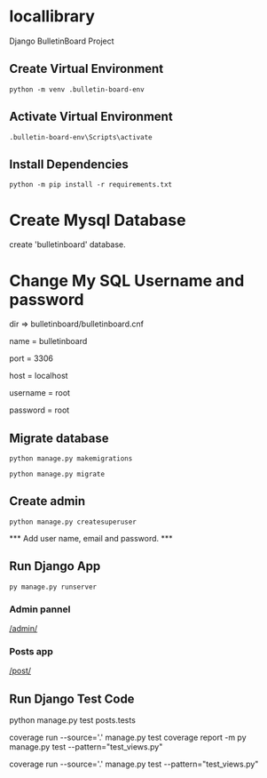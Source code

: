 # locallibrary
 Django BulletinBoard Project

## Create Virtual Environment

`python -m venv .bulletin-board-env`

## Activate Virtual Environment
`.bulletin-board-env\Scripts\activate`

## Install Dependencies
`python -m pip install -r requirements.txt`

# Create Mysql Database
create 'bulletinboard' database.

# Change My SQL Username and password
dir => bulletinboard/bulletinboard.cnf

name = bulletinboard

port = 3306

host = localhost

username = root

password = root

## Migrate database

`python manage.py makemigrations`

`python manage.py migrate`

## Create admin

`python manage.py createsuperuser`

*** Add user name, email and password. ***

## Run Django App

`py manage.py runserver`

### Admin pannel

[/admin/](http://localhost:8000/admin/)

### Posts app

[/post/](http://localhost:8000/posts/)

## Run Django Test Code
python manage.py test posts.tests

coverage run --source='.' manage.py test
coverage report -m
py manage.py test --pattern="test_views.py"

coverage run --source='.' manage.py test --pattern="test_views.py"